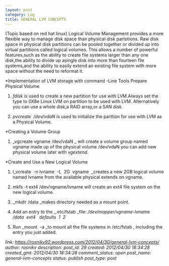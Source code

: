 ```yaml
---
layout: post
category: Log
title: GENERAL LVM CONCEPTS
---
```


(Topic based on red hat linux) Logical Volume Management provides a more flexible way to manage disk space than physical disk partotions. 
Raw disk space in physical disk partitions can be pooled together or divided up into virtual partitions called logical volumes. 
This allows a number of powerful features,such as the ability to create file systems larger than any one disk,the ability to divide up asingle disk into more than fourteen file systems,and the ability to easily extend an existing file system with more space without the need to reformat it. 

*Implementation of LVM storage with command -Line Tools Prepare Physical Volume 

1. _fdisk_ is used to create a new partition for use with LVM.Always set the type to 0X8e Linux LVM on partition to be used with LVM. Alternatively you can use a whole disk,a RAID array,or a SAN disk. 

2. _pvcreate  /dev/vdaN_ is used to initialize the parttion for use with LVM as a Physical Volume. 

*Creating a Volume Group 

1. _vgcreate vgname /dev/vdaN _ will create a volume group named vgname made up of the physical volume /dev/vdaN you can add new physical volume later with _vgextend_. 

*Create and Use a New Logical Volume 

1. l_vcreate  -n lvname  -L  2G  vgname  _creates a new 2GB logical volume named lvname from the available physical extends on vgname. 

2. mkfs -t ext4 /dev/vgname/lvname will create an ext4 file system on the new logical volume. 

3. _mkdir /data _makes directory needed as a mount point. 

4. Add an entry to the _.etc/fstab _file: _/dev/mapper/vgname-lvname   /data  ext4   defaults  1  2_ 

5. Run _mount  -a _to mount all the file systems in /etc/fstab , including the entry you just added.

*link: https://rosnikv92.wordpress.com/2012/04/30/general-lvm-concepts/
author: rosnikv
description: 
post_id: 29
created: 2012/04/30 18:34:28
created_gmt: 2012/04/30 18:34:28
comment_status: open
post_name: general-lvm-concepts
status: publish
post_type: post*
